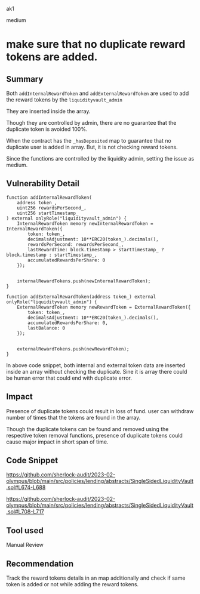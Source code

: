 ak1

medium

# make sure that no duplicate reward tokens are added.

## Summary

Both `addInternalRewardToken` and `addExternalRewardToken` are used to add the reward tokens by the `liquidityvault_admin`

They are inserted inside the array. 

Though they are controlled by admin, there are no guarantee that the duplicate token is avoided 100%.

When the contract has the `_hasDeposited` map to guarantee that no duplicate user is added in array. But, it is not checking reward tokens.

Since the functions are controlled by the liquidity admin, setting the issue as medium.

## Vulnerability Detail

    function addInternalRewardToken(
        address token_,
        uint256 rewardsPerSecond_,
        uint256 startTimestamp_
    ) external onlyRole("liquidityvault_admin") {
        InternalRewardToken memory newInternalRewardToken = InternalRewardToken({
            token: token_,
            decimalsAdjustment: 10**ERC20(token_).decimals(),
            rewardsPerSecond: rewardsPerSecond_,
            lastRewardTime: block.timestamp > startTimestamp_ ? block.timestamp : startTimestamp_,
            accumulatedRewardsPerShare: 0
        });


        internalRewardTokens.push(newInternalRewardToken);
    }

    function addExternalRewardToken(address token_) external onlyRole("liquidityvault_admin") {
        ExternalRewardToken memory newRewardToken = ExternalRewardToken({
            token: token_,
            decimalsAdjustment: 10**ERC20(token_).decimals(),
            accumulatedRewardsPerShare: 0,
            lastBalance: 0
        });


        externalRewardTokens.push(newRewardToken);
    }

In above code snippet, both internal and external token data are inserted inside an array without checking the duplicate. Sine it is array there could be human error that could end with duplicate error.

## Impact

Presence of duplicate tokens could result in loss of fund. user can withdraw number of times that the tokens are found in the array.

Though the duplicate tokens can be found and removed using the respective token removal functions, presence of duplicate tokens could cause major impact in short span of time.

## Code Snippet

https://github.com/sherlock-audit/2023-02-olympus/blob/main/src/policies/lending/abstracts/SingleSidedLiquidityVault.sol#L674-L688

https://github.com/sherlock-audit/2023-02-olympus/blob/main/src/policies/lending/abstracts/SingleSidedLiquidityVault.sol#L708-L717

## Tool used

Manual Review

## Recommendation

Track the reward tokens details in an map additionally and check if same token is added or not while adding the reward tokens.
